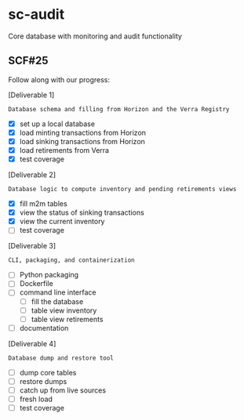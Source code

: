 # sc-audit

Core database with monitoring and audit functionality

## SCF#25

Follow along with our progress:

[Deliverable 1]

    Database schema and filling from Horizon and the Verra Registry

- [x] set up a local database
- [x] load minting transactions from Horizon
- [x] load sinking transactions from Horizon
- [x] load retirements from Verra
- [x] test coverage

[Deliverable 2]

    Database logic to compute inventory and pending retirements views

- [x] fill m2m tables
- [x] view the status of sinking transactions
- [x] view the current inventory
- [ ] test coverage

[Deliverable 3]

    CLI, packaging, and containerization

- [ ] Python packaging
- [ ] Dockerfile
- [ ] command line interface
  - [ ] fill the database
  - [ ] table view inventory
  - [ ] table view retirements
- [ ] documentation

[Deliverable 4]

    Database dump and restore tool

- [ ] dump core tables
- [ ] restore dumps
- [ ] catch up from live sources
- [ ] fresh load
- [ ] test coverage
